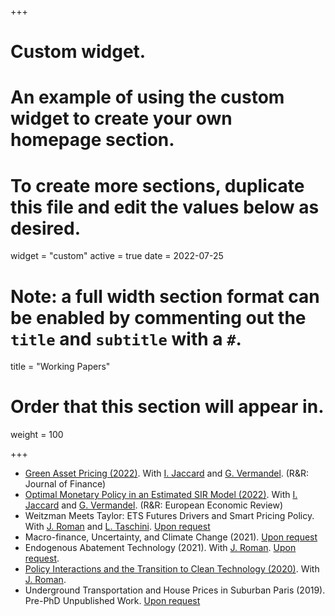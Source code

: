 +++
# Custom widget.
# An example of using the custom widget to create your own homepage section.
# To create more sections, duplicate this file and edit the values below as desired.
widget = "custom"
active = true
date = 2022-07-25

# Note: a full width section format can be enabled by commenting out the `title` and `subtitle` with a `#`.
title = "Working Papers"


# Order that this section will appear in.
weight = 100

+++
- [Green Asset Pricing (2022)](files/Green_asset_pricing_vJuly2022.pdf). With [I. Jaccard](https://sites.google.com/site/ivanjaccard/home) and [G. Vermandel](https://vermandel.fr/the-author/). (R&R: Journal of Finance)
- [Optimal Monetary Policy in an Estimated SIR Model (2022)](https://papers.ssrn.com/sol3/papers.cfm?abstract_id=4262441). With [I. Jaccard](https://sites.google.com/site/ivanjaccard/home) and [G. Vermandel](https://vermandel.fr/the-author/). (R&R: European Economic Review)
-  Weitzman Meets Taylor: ETS Futures Drivers and Smart Pricing Policy. With [J. Roman](https://jossroman.com/) and [L. Taschini](https://www.lse.ac.uk/granthaminstitute/profile/luca-taschini/). [Upon request](mailto:g.benmir@lse.ac.uk)
- Macro-finance, Uncertainty, and Climate Change (2021). [Upon request](mailto:g.benmir@lse.ac.uk)
- Endogenous Abatement Technology (2021). With [J. Roman](https://jossroman.com/). [Upon request](mailto:g.benmir@lse.ac.uk).
- [Policy Interactions and the Transition to Clean Technology (2020)](files/Policy_Interaction_vJuly2022.pdf). With [J. Roman](https://jossroman.com/).
- Underground Transportation and House Prices in Suburban Paris (2019). Pre-PhD Unpublished Work. [Upon request](mailto:g.benmir@lse.ac.uk)